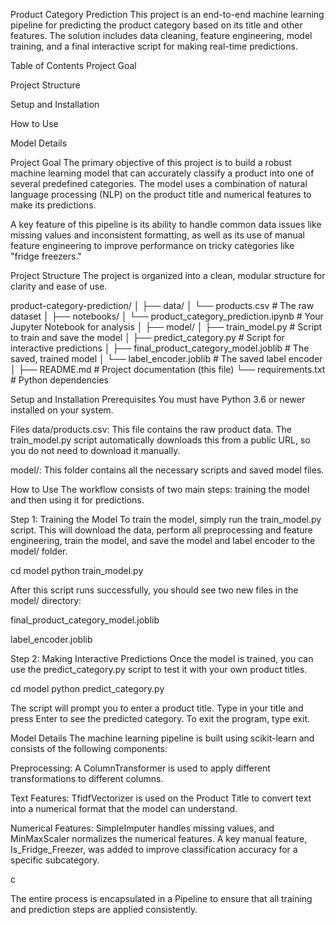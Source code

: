 Product Category Prediction
This project is an end-to-end machine learning pipeline for predicting the product category based on its title and other features. The solution includes data cleaning, feature engineering, model training, and a final interactive script for making real-time predictions.

Table of Contents
Project Goal

Project Structure

Setup and Installation

How to Use

Model Details

Project Goal
The primary objective of this project is to build a robust machine learning model that can accurately classify a product into one of several predefined categories. The model uses a combination of natural language processing (NLP) on the product title and numerical features to make its predictions.

A key feature of this pipeline is its ability to handle common data issues like missing values and inconsistent formatting, as well as its use of manual feature engineering to improve performance on tricky categories like "fridge freezers."

Project Structure
The project is organized into a clean, modular structure for clarity and ease of use.

product-category-prediction/
│
├── data/
│   └── products.csv                     # The raw dataset
│
├── notebooks/
│   └── product_category_prediction.ipynb       # Your Jupyter Notebook for analysis
│
├── model/
│   ├── train_model.py                   # Script to train and save the model
│   ├── predict_category.py              # Script for interactive predictions
│   ├── final_product_category_model.joblib # The saved, trained model
│   └── label_encoder.joblib             # The saved label encoder
│
├── README.md                            # Project documentation (this file)
└── requirements.txt                     # Python dependencies


Setup and Installation
Prerequisites
You must have Python 3.6 or newer installed on your system.



Files
data/products.csv: This file contains the raw product data. The train_model.py script automatically downloads this from a public URL, so you do not need to download it manually.

model/: This folder contains all the necessary scripts and saved model files.

How to Use
The workflow consists of two main steps: training the model and then using it for predictions.

Step 1: Training the Model
To train the model, simply run the train_model.py script. This will download the data, perform all preprocessing and feature engineering, train the model, and save the model and label encoder to the model/ folder.

cd model
python train_model.py


After this script runs successfully, you should see two new files in the model/ directory:

final_product_category_model.joblib

label_encoder.joblib

Step 2: Making Interactive Predictions
Once the model is trained, you can use the predict_category.py script to test it with your own product titles.

cd model
python predict_category.py


The script will prompt you to enter a product title. Type in your title and press Enter to see the predicted category. To exit the program, type exit.

Model Details
The machine learning pipeline is built using scikit-learn and consists of the following components:

Preprocessing: A ColumnTransformer is used to apply different transformations to different columns.

Text Features: TfidfVectorizer is used on the Product Title to convert text into a numerical format that the model can understand.

Numerical Features: SimpleImputer handles missing values, and MinMaxScaler normalizes the numerical features. A key manual feature, Is_Fridge_Freezer, was added to improve classification accuracy for a specific subcategory.

c

The entire process is encapsulated in a Pipeline to ensure that all training and prediction steps are applied consistently.